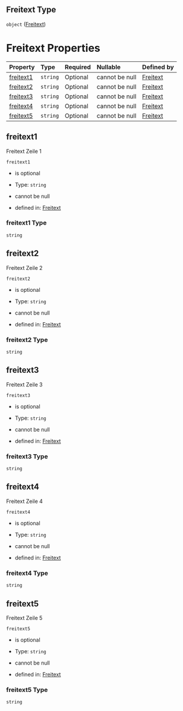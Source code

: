 ## Freitext Type

`object` ([Freitext](freitext.md))

# Freitext Properties

| Property                | Type     | Required | Nullable       | Defined by                                                                                                                                                                |
| :---------------------- | :------- | :------- | :------------- | :------------------------------------------------------------------------------------------------------------------------------------------------------------------------ |
| [freitext1](#freitext1) | `string` | Optional | cannot be null | [Freitext](freitext-properties-freitext1.md "https://raw.githubusercontent.com/conuti-gmbh/bo4e-schema/master/schemas/v1/com/Freitext.schema.json#/properties/freitext1") |
| [freitext2](#freitext2) | `string` | Optional | cannot be null | [Freitext](freitext-properties-freitext2.md "https://raw.githubusercontent.com/conuti-gmbh/bo4e-schema/master/schemas/v1/com/Freitext.schema.json#/properties/freitext2") |
| [freitext3](#freitext3) | `string` | Optional | cannot be null | [Freitext](freitext-properties-freitext3.md "https://raw.githubusercontent.com/conuti-gmbh/bo4e-schema/master/schemas/v1/com/Freitext.schema.json#/properties/freitext3") |
| [freitext4](#freitext4) | `string` | Optional | cannot be null | [Freitext](freitext-properties-freitext4.md "https://raw.githubusercontent.com/conuti-gmbh/bo4e-schema/master/schemas/v1/com/Freitext.schema.json#/properties/freitext4") |
| [freitext5](#freitext5) | `string` | Optional | cannot be null | [Freitext](freitext-properties-freitext5.md "https://raw.githubusercontent.com/conuti-gmbh/bo4e-schema/master/schemas/v1/com/Freitext.schema.json#/properties/freitext5") |

## freitext1

Freitext Zeile 1

`freitext1`

*   is optional

*   Type: `string`

*   cannot be null

*   defined in: [Freitext](freitext-properties-freitext1.md "https://raw.githubusercontent.com/conuti-gmbh/bo4e-schema/master/schemas/v1/com/Freitext.schema.json#/properties/freitext1")

### freitext1 Type

`string`

## freitext2

Freitext Zeile 2

`freitext2`

*   is optional

*   Type: `string`

*   cannot be null

*   defined in: [Freitext](freitext-properties-freitext2.md "https://raw.githubusercontent.com/conuti-gmbh/bo4e-schema/master/schemas/v1/com/Freitext.schema.json#/properties/freitext2")

### freitext2 Type

`string`

## freitext3

Freitext Zeile 3

`freitext3`

*   is optional

*   Type: `string`

*   cannot be null

*   defined in: [Freitext](freitext-properties-freitext3.md "https://raw.githubusercontent.com/conuti-gmbh/bo4e-schema/master/schemas/v1/com/Freitext.schema.json#/properties/freitext3")

### freitext3 Type

`string`

## freitext4

Freitext Zeile 4

`freitext4`

*   is optional

*   Type: `string`

*   cannot be null

*   defined in: [Freitext](freitext-properties-freitext4.md "https://raw.githubusercontent.com/conuti-gmbh/bo4e-schema/master/schemas/v1/com/Freitext.schema.json#/properties/freitext4")

### freitext4 Type

`string`

## freitext5

Freitext Zeile 5

`freitext5`

*   is optional

*   Type: `string`

*   cannot be null

*   defined in: [Freitext](freitext-properties-freitext5.md "https://raw.githubusercontent.com/conuti-gmbh/bo4e-schema/master/schemas/v1/com/Freitext.schema.json#/properties/freitext5")

### freitext5 Type

`string`
